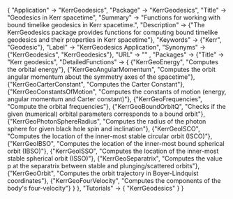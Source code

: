 {
 "Application" -> "KerrGeodesics",
 "Package" -> "KerrGeodesics",
 "Title" -> "Geodesics in Kerr spacetime",
 "Summary" -> 
   "Functions for working with bound timelike geodesics in Kerr spacetime.",
 "Description" -> 
   {"The KerrGeodesics package provides functions for computing bound timelike geodesics and their properties in Kerr spacetime"},
 "Keywords" -> {"Kerr", "Geodesic"},
 "Label" -> "KerrGeodesics Application",
 "Synonyms" -> {"KerrGeodesics", "KerrGeodesics"},
 "URL" -> "" ,
 "Packages" -> 
   {"Title" -> "Kerr geodesics",
    "DetailedFunctions" -> {
	  {"KerrGeoEnergy", "Computes the orbital energy"},
	  {"KerrGeoAngularMomentum", "Computes the orbit angular momentum about the symmetry axes of the spacetime"},
      {"KerrGeoCarterConstant", "Computes the Carter Constant"},
      {"KerrGeoConstantsOfMotion", "Computes the constants of motion (energy, angular momentum and Carter constant)"},
      {"KerrGeoFrequencies", "Compute the orbital frequencies"},
	  {"KerrGeoBoundOrbitQ", "Checks if the given (numerical) orbital parameters corresponds to a bound orbit"},
	  {"KerrGeoPhotonSphereRadius", "Computes the radius of the photon sphere for given black hole spin and inclination"},
	  {"KerrGeoISCO", "Computes the location of the inner-most stable circular orbit (ISCO)"},
	  {"KerrGeoIBSO", "Computes the location of the inner-most bound spherical orbit (IBSO)"},
	  {"KerrGeoISSO", "Computes the location of the inner-most stable spherical orbit (ISSO)"},
	  {"KerrGeoSeparatrix", "Computes the value p at the separatrix between stable and plunging/scattered orbits"},
	  {"KerrGeoOrbit", "Computes the orbit trajectory in Boyer-Lindquist coordinates"},
	  {"KerrGeoFourVelocity", "Computes the components of the body's four-velocity"}
   }
 },
 "Tutorials" -> {
   "KerrGeodesics"
 } 
}

